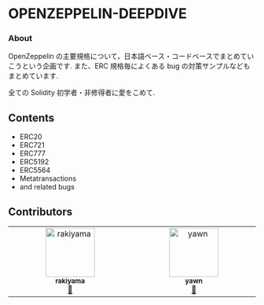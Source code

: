 # OPENZEPPELIN-DEEPDIVE

### About

OpenZeppelin の主要規格について，日本語ベース・コードベースでまとめていこうという企画です.
また、ERC 規格毎によくある bug の対策サンプルなどもまとめています.

全ての Solidity 初学者・非修得者に愛をこめて.

## Contents

- ERC20
- ERC721
- ERC777
- ERC5192
- ERC5564
- Metatransactions
- and related bugs

## Contributors

<!-- ALL-CONTRIBUTORS-LIST:START - Do not remove or modify this section -->
<!-- prettier-ignore-start -->
<!-- markdownlint-disable -->
<table>
  <tbody>
    <tr>
      <td align="center" valign="top" width="14.28%"><a href="https://github.com/ryojiroakiyama"><img src="https://avatars.githubusercontent.com/u/77039327?v=4?s=100" width="100px;" alt="rakiyama"/><br /><sub><b>rakiyama</b></sub></a><br /><a href="#doc-ryojiroakiyama" title="Documentation">📖</a></td>
      <td align="center" valign="top" width="14.28%"><a href="https://github.com/yawn-c111"><img src="https://avatars.githubusercontent.com/u/69970183?v=4?s=100" width="100px;" alt="yawn"/><br /><sub><b>yawn</b></sub></a><br /><a href="#doc-yawn-c111" title="Documentation">📖</a></td>
    </tr>
  </tbody>
</table>

<!-- markdownlint-restore -->
<!-- prettier-ignore-end -->

<!-- ALL-CONTRIBUTORS-LIST:END -->
